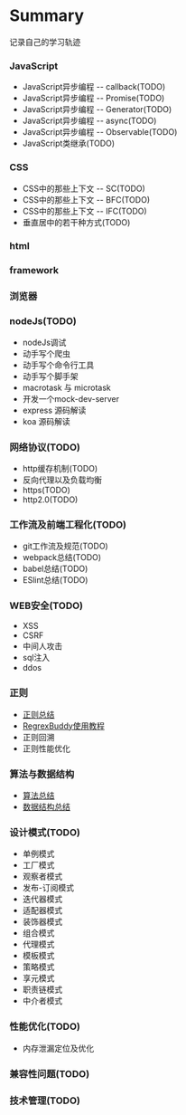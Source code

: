 # Summary
记录自己的学习轨迹

### JavaScript

* JavaScript异步编程 -- callback(TODO)
* JavaScript异步编程 -- Promise(TODO)
* JavaScript异步编程 -- Generator(TODO)
* JavaScript异步编程 -- async(TODO)
* JavaScript异步编程 -- Observable(TODO)
* JavaScript类继承(TODO)

### CSS

* CSS中的那些上下文 -- SC(TODO)
* CSS中的那些上下文 -- BFC(TODO)
* CSS中的那些上下文 -- IFC(TODO)
* 垂直居中的若干种方式(TODO)

### html

### framework

### 浏览器

### nodeJs(TODO)

* nodeJs调试
* 动手写个爬虫
* 动手写个命令行工具
* 动手写个脚手架
* macrotask 与 microtask
* 开发一个mock-dev-server
* express 源码解读
* koa 源码解读

### 网络协议(TODO)

* http缓存机制(TODO)
* 反向代理以及负载均衡
* https(TODO)
* http2.0(TODO)

### 工作流及前端工程化(TODO)

* git工作流及规范(TODO)
* webpack总结(TODO)
* babel总结(TODO)
* ESlint总结(TODO)

### WEB安全(TODO)

* XSS
* CSRF
* 中间人攻击
* sql注入
* ddos

### 正则

* [正则总结](https://github.com/herofei/study/blob/master/%E6%AD%A3%E5%88%99/%E6%AD%A3%E5%88%99.md)
* [RegrexBuddy使用教程](https://github.com/herofei/study/blob/master/%E6%AD%A3%E5%88%99/regexBuddy%E4%BD%BF%E7%94%A8%E6%95%99%E7%A8%8B.md)
* 正则回溯
* 正则性能优化

### 算法与数据结构

* [算法总结](https://github.com/herofei/study/blob/master/%E7%AE%97%E6%B3%95%E5%92%8C%E6%95%B0%E6%8D%AE%E7%BB%93%E6%9E%84/%E7%AE%97%E6%B3%95.md)
* [数据结构总结](https://github.com/herofei/study/blob/master/%E7%AE%97%E6%B3%95%E5%92%8C%E6%95%B0%E6%8D%AE%E7%BB%93%E6%9E%84/%E6%95%B0%E6%8D%AE%E7%BB%93%E6%9E%84.md)

### 设计模式(TODO)

* 单例模式
* 工厂模式
* 观察者模式
* 发布-订阅模式
* 迭代器模式
* 适配器模式
* 装饰器模式
* 组合模式
* 代理模式
* 模板模式
* 策略模式
* 享元模式
* 职责链模式
* 中介者模式

### 性能优化(TODO)

* 内存泄漏定位及优化

### 兼容性问题(TODO)

### 技术管理(TODO)
